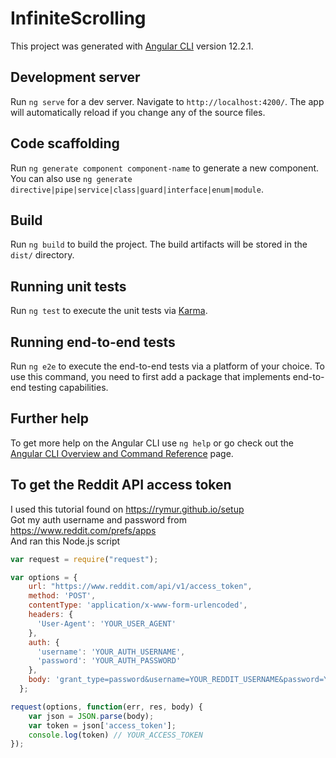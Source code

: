 # InfiniteScrolling

This project was generated with [Angular CLI](https://github.com/angular/angular-cli) version 12.2.1.

## Development server

Run `ng serve` for a dev server. Navigate to `http://localhost:4200/`. The app will automatically reload if you change any of the source files.

## Code scaffolding

Run `ng generate component component-name` to generate a new component. You can also use `ng generate directive|pipe|service|class|guard|interface|enum|module`.

## Build

Run `ng build` to build the project. The build artifacts will be stored in the `dist/` directory.

## Running unit tests

Run `ng test` to execute the unit tests via [Karma](https://karma-runner.github.io).

## Running end-to-end tests

Run `ng e2e` to execute the end-to-end tests via a platform of your choice. To use this command, you need to first add a package that implements end-to-end testing capabilities.

## Further help

To get more help on the Angular CLI use `ng help` or go check out the [Angular CLI Overview and Command Reference](https://angular.io/cli) page.

## To get the Reddit API access token
I used this tutorial found on https://rymur.github.io/setup \
Got my auth username and password from https://www.reddit.com/prefs/apps \
And ran this Node.js script
```js
var request = require("request");

var options = {
    url: "https://www.reddit.com/api/v1/access_token",
    method: 'POST',
    contentType: 'application/x-www-form-urlencoded',
    headers: {
      'User-Agent': 'YOUR_USER_AGENT'
    },
    auth: {
      'username': 'YOUR_AUTH_USERNAME',
      'password': 'YOUR_AUTH_PASSWORD'
    },
    body: 'grant_type=password&username=YOUR_REDDIT_USERNAME&password=YOUR_REDDIT_PASSWORD',
  };

request(options, function(err, res, body) {
    var json = JSON.parse(body);
    var token = json['access_token'];
    console.log(token) // YOUR_ACCESS_TOKEN
});
```
